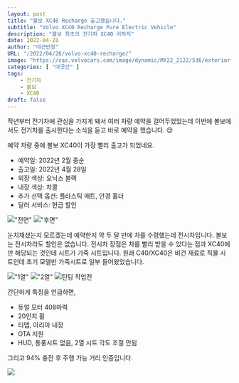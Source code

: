 ```yaml
---
layout: post 
title: "볼보 XC40 Recharge 출고했습니다."
subtitle: "Volvo XC40 Recharge Pure Electric Vehicle"
description: "볼보 최초의 전기차 XC40 리차지"
date: 2022-04-28
author: "야근반장"
URL: "/2022/04/28/volvo-xc40-recharge/"
image: "https://cas.volvocars.com/image/dynamic/MY22_2122/536/exterior-v1/RB/71700/R14F/FN01/2G03/TC06/TP05/_/JT02/GR08/T101/TJ02/TM04/_/CB04/EV02/JB0C/T222/LF01/_/VP07/_/_/_/_/_/_/_/default.jpg?market=kr&client=vcs&angle=5&w=2100"
categories: [ "마굿간" ]
tags:
    - 전기차
    - 볼보
    - XC40
draft: false
---
```


작년부터 전기차에 관심을 가지게 돼서 여러 차량 예약을 걸어두었었는데 이번에 볼보에서도 전기차를 출시한다는 소식을 듣고 바로 예약을 했습니다. :heart_eyes:

예약 차량 중에 볼보 XC40이 가장 빨리 출고가 되었네요.

- 예약일: 2022년 2월 중순
- 출고일: 2022년 4월 28일
- 외장 색상: 오닉스 블랙
- 내장 색상: 차콜
- 추가 선택 옵션: 플라스틱 매트, 안경 홀더
- 딜러 서비스: 현금 할인

!["전면"](https://res.cloudinary.com/doal3ofyr/image/upload/l_logo-car,w_600,o_50,e_brightness:600,x_200,y_-700/q_auto:best/stuff/xc40_recharge/IMG_0646_lavzrj.jpg)
!["후면"](https://res.cloudinary.com/doal3ofyr/image/upload/l_logo-car,w_600,o_40,e_brightness:400,x_250,y_100/q_auto:best/stuff/xc40_recharge/IMG_0649_o2f00h.jpg)

눈치채셨는지 모르겠는데 예약한지 약 두 달 만에 차를 수령했는데 전시차입니다. 볼보는 전시차라도 할인은 없습니다. 전시차 장점은 차를 빨리 받을 수 있다는 점과 XC40에만 해당되는 것인데 시트가 가죽 시트입니다. 원래 C40/XC40은 비건 재료로 직물 시트인데 초기 모델만 가죽시트로 일부 들어왔었습니다.

!["1열"](https://res.cloudinary.com/doal3ofyr/image/upload/l_logo-car,w_600,o_50,e_brightness:50,x_650,y_-950/q_auto:best/stuff/xc40_recharge/IMG_0647_om5zgd.jpg)
!["2열"](https://res.cloudinary.com/doal3ofyr/image/upload/l_logo-car,w_600,o_50,e_brightness:50,x_500,y_-900/q_auto:best/stuff/xc40_recharge/IMG_0648_tlgzgu.jpg)
![틴팅 작업전](https://res.cloudinary.com/doal3ofyr/image/upload/l_logo-car,w_600,o_50,e_brightness:600,x_200,y_-550/q_auto:best/stuff/xc40_recharge/IMG_0644_ceyhn8.jpg)

간단하게 특징을 언급하면,

- 듀얼 모터 408마력  
- 20인치 휠
- 티맵, 아리아 내장
- OTA 지원
- HUD, 통풍시트 없음, 2열 시트 각도 조절 안됨

그리고 94% 충전 후 주행 가능 거리 인증입니다.

![](https://res.cloudinary.com/doal3ofyr/image/upload/q_auto,w_400/stuff/xc40_recharge/IMG_1017_mgyzff.jpg)






